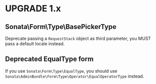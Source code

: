 UPGRADE 1.x
===========

## Sonata\Form\Type\BasePickerType

Deprecate passing a `RequestStack` object as third parameter, you MUST pass a default locale instead.

## Deprecated EqualType form

If you use `Sonata\Form\Type\EqualType`, you should use `Sonata\AdminBundle\Form\Type\Operator\EqualOperatorType` instead.
